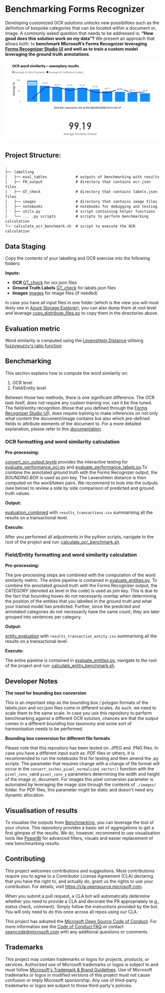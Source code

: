 # Benchmarking Forms Recognizer

Developing customized OCR solutions unlocks new possibilities such as the definition of bespoke categories that can be located within a document or, image. A commonly asked question that needs to be addressed is: **“How good does this solution work on my data”?** We present an approach that allows both: to **benchmark Microsoft’s Forms Recognizer leveraging [Forms Recognizer Studio UI](https://formrecognizer.appliedai.azure.com/studio) and well as to train a custom model leveraging the ground truth annotations**.

<img src="benchmark_ocr.png" alt="Dashboard visualisation example with results from OCR benchmarking" width="800"/>


## Project Structure:

```
.
├── labelling               
│   ├── eval_tables             # outputs of benchmarking with results
│   ├── FR_output               # directory that contains ocr.json files
│   ├── GT_check                # directory that contains labels.json files
│   ├── images                  # directory that contains image files
│   ├── notebooks               # notebooks for debugging and testing
│   ├── utils.py                # script containing helper functions
│   └── ... .py scripts         # scripts to perform benchmarking calculation
└── calculate_ocr_benchmark.sh  # script to execute the OCR calculation
```


## Data Staging

Copy the contents of your labelling and OCR exercise into the following folders:

**Inputs:**

 - **OCR** [GT_check](./labelling/FR_output/) for ocr.json files 
 - **Ground Truth Labels**  [GT_check](./labelling/GT_check/) for labels.json files
 - **Images**  [images](./labelling/images/) for image files (if needed)

 In case you have all input files in one folder (which is the view you will most likely see in [Azure Storage Explorer](https://azure.microsoft.com/en-us/products/storage/storage-explorer)), you can also dump them at root level and leverage [copy_distribute_files.py](./copy_distribute_files.py) to copy them in the directories above.

## Evaluation metric

Word similarity is computed using the [Levenshtein Distance](https://people.cs.pitt.edu/~kirk/cs1501/Pruhs/Spring2006/assignments/editdistance/Levenshtein%20Distance.htm) utilising [fuzzywuzzy's ratio function](https://pub.dev/documentation/fuzzywuzzy/latest/fuzzywuzzy/ratio.html)

## Benchmarking

This section explains how to compute the word similarity on:
 1. OCR level
 2. Field/Entity level

 Between those two methods, there is one significant difference. The OCR task itself, does not require any custom training nor, can it be fine tuned. The field/entity recognition (those that you defined through the [Forms Recognizer Studio UI](https://formrecognizer.appliedai.azure.com/studio)), does require training to make inferences on not only what content the document/image contains but also which pre-defined fields to attribute elements of the document to. For a more detailed explanation, please refer to this [documentation](https://learn.microsoft.com/en-us/azure/applied-ai-services/form-recognizer/how-to-guides/build-a-custom-model?view=form-recog-3.0.0).   

### OCR formatting and word similarity calculation

**Pre-processing:**

 [convert_ocr_output.ipynb](./labelling/notebooks/convert_ocr_output.ipynb) provides the interactive testing for [evaluate_performance_ocr.py](./labelling/format_process_files_labels.py) and [evaluate_performance_labels.py](./labelling/format_process_files_labels.py).To combine the annotated ground truth with the Forms Recognizer output, the *BOUNDING BOX* is used as join key. The Levenshtein distance is then computed on the word/token pairs. We recommend to look into the outputs (see below) to review a side by side comparison of predicted and ground truth values.   

**Output:**

[evaluation_combined](./labelling/eval_tables/evaluation_combined/) with `results_transactions.csv` summarising all the results on a transactional level. 

**Execute:**

After you performed all adjustments in the python scripts, navigate to the root of the project and run: [calculate_ocr_benchmark.sh](./calculate_ocr_benchmark.sh). 

### Field/Entity formatting and word similarity calculation

**Pre-processing:**

The pre-processing steps are combined with the computation of the word similarity metric. The entire pipeline is contained in [evaluate_entities.py](./labelling/evaluate_entities.py). To combine the annotated ground truth with the Forms Recognizer output, the *CATEGORY* (denoted as level in the code) is used as join key. This is due to the fact that bounding boxes do not necessarily overlap when determining the position of the entities that you labelled in the ground truth and what your trained model has predicted. Further, since the predicted and annotated categories do not necessarily have the same count, they are later grouped into sentences per category.   

**Output:**

[entity_evaluation](./labelling/eval_tables/entity_evaluation/) with `results_transaction_entity.csv` summarising all the results on a transactional level. 

**Execute:**

The entire pipeline is contained in [evaluate_entities.py](./labelling/evaluate_entities.py), navigate to the root of the project and run: [calculate_entity_benchmark.sh](./calculate_entity_benchmark.sh). 

## Developer Notes 

**The need for bounding box conversion**

This is an important step as the bounding box / polygon formats of the labels.json and ocr.json files come in different scales. As such, we need to scale them to the same scale. In case you use this repository to perform benchmarking against a different OCR solution, chances are that the output comes in a different bounding box taxonomy and some sort of harmonisation needs to be performed.

**Bounding box conversion for different file formats**

Please note that this repository has been tested on .JPEG and .PNG files. In case you have a different input such as .PDF files or others, it is recommended to run the notebooks first for testing and then amend the .py scripts. The parameter that requires change with a change of file format will occur in the `convert_inches_pixel_normalized_vector()` function with the `pixel_conv_x`and `pixel_conv_y` parameters determining the width and height of the image or, document. For images this pixel conversion parameter is automated by leveraging the image size through the contents of `./images/` folder. For PDF files, this parameter might be static and doesn't need any dynamic allocation.

## Visualisation of results

To visualise the outputs from [Benchmarking](##Benchmarking), you can leverage the tool of your choice. This repository provides a basic set of aggregations to get a first glimpse of the results. We do, however, recommend to use visualisation tools like [PowerBI](https://powerbi.microsoft.com/) for advanced filters, visuals and easier replacement of new benchmarking results.

## Contributing

This project welcomes contributions and suggestions.  Most contributions require you to agree to a
Contributor License Agreement (CLA) declaring that you have the right to, and actually do, grant us
the rights to use your contribution. For details, visit https://cla.opensource.microsoft.com.

When you submit a pull request, a CLA bot will automatically determine whether you need to provide
a CLA and decorate the PR appropriately (e.g., status check, comment). Simply follow the instructions
provided by the bot. You will only need to do this once across all repos using our CLA.

This project has adopted the [Microsoft Open Source Code of Conduct](https://opensource.microsoft.com/codeofconduct/).
For more information see the [Code of Conduct FAQ](https://opensource.microsoft.com/codeofconduct/faq/) or
contact [opencode@microsoft.com](mailto:opencode@microsoft.com) with any additional questions or comments.

## Trademarks

This project may contain trademarks or logos for projects, products, or services. Authorized use of Microsoft 
trademarks or logos is subject to and must follow 
[Microsoft's Trademark & Brand Guidelines](https://www.microsoft.com/en-us/legal/intellectualproperty/trademarks/usage/general).
Use of Microsoft trademarks or logos in modified versions of this project must not cause confusion or imply Microsoft sponsorship.
Any use of third-party trademarks or logos are subject to those third-party's policies.
